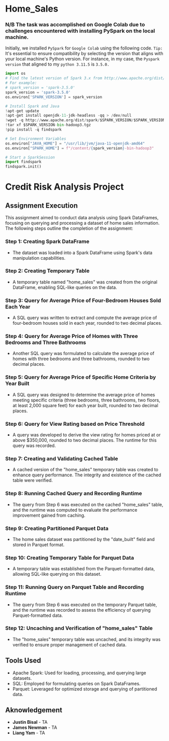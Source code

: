 # Home_Sales

### N/B The task was accomplished on Google Colab due to challenges encountered with installing PySpark on the local machine. 
Initially, we installed `PySpark` for `Google Colab` using the following code. `Tip:` It's essential to ensure compatibility by selecting the version that aligns with your local machine's Python version. For instance, in my case, the `Pyspark version` that aligned to my `python 3.11.5` is `3.5.0.`

```python
import os
# Find the latest version of Spark 3.x from http://www.apache.org/dist/spark/ and enter as the spark version
# For example:
# spark_version = 'spark-3.5.0'
spark_version = 'spark-3.5.0'
os.environ['SPARK_VERSION'] = spark_version

# Install Spark and Java
!apt-get update
!apt-get install openjdk-11-jdk-headless -qq > /dev/null
!wget -q http://www.apache.org/dist/spark/$SPARK_VERSION/$SPARK_VERSION-bin-hadoop3.tgz
!tar xf $SPARK_VERSION-bin-hadoop3.tgz
!pip install -q findspark

# Set Environment Variables
os.environ["JAVA_HOME"] = "/usr/lib/jvm/java-11-openjdk-amd64"
os.environ["SPARK_HOME"] = f"/content/{spark_version}-bin-hadoop3"

# Start a SparkSession
import findspark
findspark.init()
```

# Credit Risk Analysis Project

## Assignment Execution

This assignment aimed to conduct data analysis using Spark DataFrames, focusing on querying and processing a dataset of home sales information. The following steps outline the completion of the assignment:

### Step 1: Creating Spark DataFrame

- The dataset was loaded into a Spark DataFrame using Spark's data manipulation capabilities.

### Step 2: Creating Temporary Table

- A temporary table named "home_sales" was created from the original DataFrame, enabling SQL-like queries on the data.

### Step 3: Query for Average Price of Four-Bedroom Houses Sold Each Year

- A SQL query was written to extract and compute the average price of four-bedroom houses sold in each year, rounded to two decimal places.

### Step 4: Query for Average Price of Homes with Three Bedrooms and Three Bathrooms

- Another SQL query was formulated to calculate the average price of homes with three bedrooms and three bathrooms, rounded to two decimal places.

### Step 5: Query for Average Price of Specific Home Criteria by Year Built

- A SQL query was designed to determine the average price of homes meeting specific criteria (three bedrooms, three bathrooms, two floors, at least 2,000 square feet) for each year built, rounded to two decimal places.

### Step 6: Query for View Rating based on Price Threshold

- A query was developed to derive the view rating for homes priced at or above $350,000, rounded to two decimal places. The runtime for this query was recorded.

### Step 7: Creating and Validating Cached Table

- A cached version of the "home_sales" temporary table was created to enhance query performance. The integrity and existence of the cached table were verified.

### Step 8: Running Cached Query and Recording Runtime

- The query from Step 6 was executed on the cached "home_sales" table, and the runtime was computed to evaluate the performance improvement gained from caching.

### Step 9: Creating Partitioned Parquet Data

- The home sales dataset was partitioned by the "date_built" field and stored in Parquet format.

### Step 10: Creating Temporary Table for Parquet Data

- A temporary table was established from the Parquet-formatted data, allowing SQL-like querying on this dataset.

### Step 11: Running Query on Parquet Table and Recording Runtime

- The query from Step 6 was executed on the temporary Parquet table, and the runtime was recorded to assess the efficiency of querying Parquet-formatted data.

### Step 12: Uncaching and Verification of "home_sales" Table

- The "home_sales" temporary table was uncached, and its integrity was verified to ensure proper management of cached data.

## Tools Used

- Apache Spark: Used for loading, processing, and querying large datasets.
- SQL: Employed for formulating queries on Spark DataFrames.
- Parquet: Leveraged for optimized storage and querying of partitioned data.

## Aknowledgement
- **Justin Bisal** - TA
- **James Newman** - TA
- **Liang Yam** - TA

